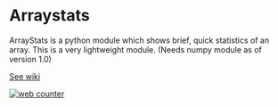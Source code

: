 # Arraystats

ArrayStats is a python module which shows brief, quick statistics of an array. This is a very lightweight module. (Needs numpy module as of version 1.0)

[See wiki](https://github.com/nimbus2009/Arraystats/wiki)

<a href="https://www.hitwebcounter.com" target="_blank">
<img src="https://hitwebcounter.com/counter/counter.php?page=7851457&style=0006&nbdigits=6&type=page&initCount=0" title="Free Counter" Alt="web counter"   border="0" /></a>
